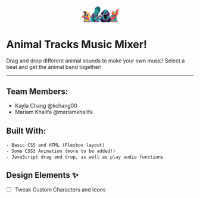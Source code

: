 
<p align="center"><img src="images/group.svg" width="20%">

# Animal Tracks Music Mixer!

Drag and drop different animal sounds to make your own music! Select a beat and get the animal band together!
<hr>

</p>

## Team Members:

* Kayla Chang @kchang00
* Mariam Khalifa @mariamkhalifa

## Built With: 

```
- Basic CSS and HTML (Flexbox layout)
- Some CSS3 Animation (more to be added!)
- JavaScript drag and drop, as well as play audio functions

```
## Design Elements :sparkles:

- [ ] Tweak Custom Characters and Icons

